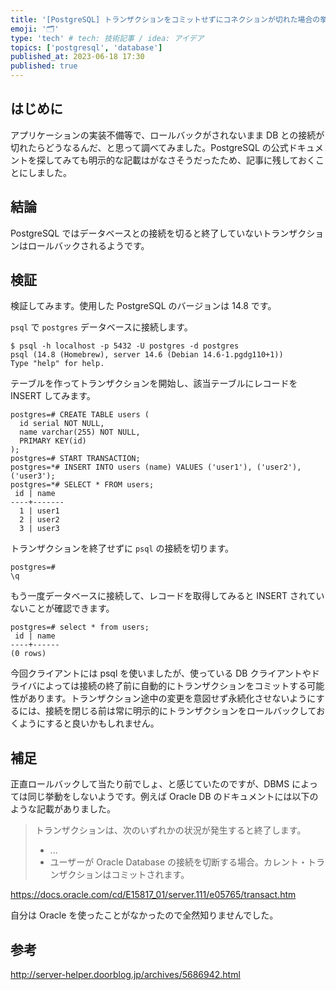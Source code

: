 ```yaml
---
title: '[PostgreSQL] トランザクションをコミットせずにコネクションが切れた場合の挙動'
emoji: '🗂'
type: 'tech' # tech: 技術記事 / idea: アイデア
topics: ['postgresql', 'database']
published_at: 2023-06-18 17:30
published: true
---
```


## はじめに

アプリケーションの実装不備等で、ロールバックがされないまま DB との接続が切れたらどうなるんだ、と思って調べてみました。PostgreSQL の公式ドキュメントを探してみても明示的な記載はがなさそうだったため、記事に残しておくことにしました。

## 結論

PostgreSQL ではデータベースとの接続を切ると終了していないトランザクションはロールバックされるようです。

## 検証

検証してみます。使用した PostgreSQL のバージョンは 14.8 です。

`psql` で `postgres` データベースに接続します。

```
$ psql -h localhost -p 5432 -U postgres -d postgres
psql (14.8 (Homebrew), server 14.6 (Debian 14.6-1.pgdg110+1))
Type "help" for help.
```

テーブルを作ってトランザクションを開始し、該当テーブルにレコードを INSERT してみます。

```
postgres=# CREATE TABLE users (
  id serial NOT NULL,
  name varchar(255) NOT NULL,
  PRIMARY KEY(id)
);
postgres=# START TRANSACTION;
postgres=*# INSERT INTO users (name) VALUES ('user1'), ('user2'), ('user3');
postgres=*# SELECT * FROM users;
 id | name
----+-------
  1 | user1
  2 | user2
  3 | user3
```

トランザクションを終了せずに `psql` の接続を切ります。

```
postgres=#
\q
```

もう一度データベースに接続して、レコードを取得してみると INSERT されていないことが確認できます。

```
postgres=# select * from users;
 id | name
----+------
(0 rows)
```

今回クライアントには psql を使いましたが、使っている DB クライアントやドライバによっては接続の終了前に自動的にトランザクションをコミットする可能性があります。トランザクション途中の変更を意図せず永続化させないようにするには、接続を閉じる前は常に明示的にトランザクションをロールバックしておくようにすると良いかもしれません。

## 補足

正直ロールバックして当たり前でしょ、と感じていたのですが、DBMS によっては同じ挙動をしないようです。例えば Oracle DB のドキュメントには以下のような記載がありました。

> トランザクションは、次のいずれかの状況が発生すると終了します。
>
> - ...
> - ユーザーが Oracle Database の接続を切断する場合。カレント・トランザクションはコミットされます。

https://docs.oracle.com/cd/E15817_01/server.111/e05765/transact.htm

自分は Oracle を使ったことがなかったので全然知りませんでした。

## 参考

http://server-helper.doorblog.jp/archives/5686942.html
